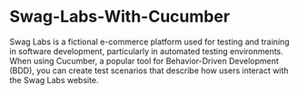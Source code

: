 # Swag-Labs-With-Cucumber
Swag Labs is a fictional e-commerce platform used for testing and training in software development, particularly in automated testing environments. When using Cucumber, a popular tool for Behavior-Driven Development (BDD), you can create test scenarios that describe how users interact with the Swag Labs website.
